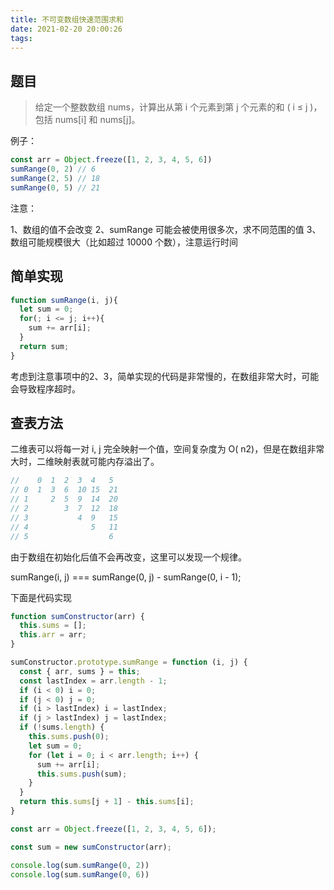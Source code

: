 ```yaml
---
title: 不可变数组快速范围求和
date: 2021-02-20 20:00:26
tags:
---
```


## 题目

> 给定一个整数数组 nums，计算出从第 i 个元素到第 j 个元素的和 ( i ≤ j )，包括 nums[i] 和 nums[j]。

例子：

```js
const arr = Object.freeze([1, 2, 3, 4, 5, 6])
sumRange(0, 2) // 6
sumRange(2, 5) // 18
sumRange(0, 5) // 21
```

注意：

1、数组的值不会改变
2、sumRange 可能会被使用很多次，求不同范围的值
3、数组可能规模很大（比如超过 10000 个数），注意运行时间

## 简单实现
```js
function sumRange(i, j){
  let sum = 0;
  for(; i <= j; i++){
    sum += arr[i];
  }
  return sum;
}
```

考虑到注意事项中的2、3，简单实现的代码是非常慢的，在数组非常大时，可能会导致程序超时。

## 查表方法

二维表可以将每一对 i, j 完全映射一个值，空间复杂度为 O( n2)，但是在数组非常大时，二维映射表就可能内存溢出了。

```js
//    0  1  2  3  4   5
// 0  1  3  6  10 15  21
// 1     2  5  9  14  20
// 2        3  7  12  18
// 3           4  9   15
// 4              5   11
// 5                  6
```

由于数组在初始化后值不会再改变，这里可以发现一个规律。

sumRange(i, j) === sumRange(0, j) - sumRange(0, i - 1);

下面是代码实现

```js
function sumConstructor(arr) {
  this.sums = [];
  this.arr = arr;
}

sumConstructor.prototype.sumRange = function (i, j) {
  const { arr, sums } = this;
  const lastIndex = arr.length - 1;
  if (i < 0) i = 0;
  if (j < 0) j = 0;
  if (i > lastIndex) i = lastIndex;
  if (j > lastIndex) j = lastIndex;
  if (!sums.length) {
    this.sums.push(0);
    let sum = 0;
    for (let i = 0; i < arr.length; i++) {
      sum += arr[i];
      this.sums.push(sum);
    }
  }
  return this.sums[j + 1] - this.sums[i];
}

const arr = Object.freeze([1, 2, 3, 4, 5, 6]);

const sum = new sumConstructor(arr);

console.log(sum.sumRange(0, 2))
console.log(sum.sumRange(0, 6))
```

